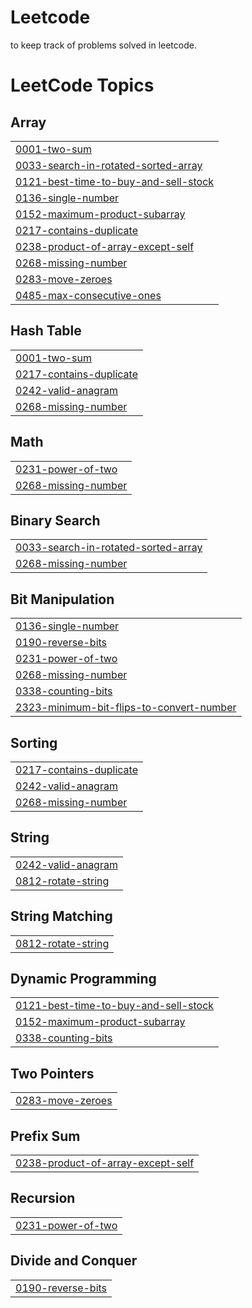 # Leetcode
to keep track of problems solved in leetcode.

<!---LeetCode Topics Start-->
# LeetCode Topics
## Array
|  |
| ------- |
| [0001-two-sum](https://github.com/gowtham30799/Leetcode/tree/master/0001-two-sum) |
| [0033-search-in-rotated-sorted-array](https://github.com/gowtham30799/Leetcode/tree/master/0033-search-in-rotated-sorted-array) |
| [0121-best-time-to-buy-and-sell-stock](https://github.com/gowtham30799/Leetcode/tree/master/0121-best-time-to-buy-and-sell-stock) |
| [0136-single-number](https://github.com/gowtham30799/Leetcode/tree/master/0136-single-number) |
| [0152-maximum-product-subarray](https://github.com/gowtham30799/Leetcode/tree/master/0152-maximum-product-subarray) |
| [0217-contains-duplicate](https://github.com/gowtham30799/Leetcode/tree/master/0217-contains-duplicate) |
| [0238-product-of-array-except-self](https://github.com/gowtham30799/Leetcode/tree/master/0238-product-of-array-except-self) |
| [0268-missing-number](https://github.com/gowtham30799/Leetcode/tree/master/0268-missing-number) |
| [0283-move-zeroes](https://github.com/gowtham30799/Leetcode/tree/master/0283-move-zeroes) |
| [0485-max-consecutive-ones](https://github.com/gowtham30799/Leetcode/tree/master/0485-max-consecutive-ones) |
## Hash Table
|  |
| ------- |
| [0001-two-sum](https://github.com/gowtham30799/Leetcode/tree/master/0001-two-sum) |
| [0217-contains-duplicate](https://github.com/gowtham30799/Leetcode/tree/master/0217-contains-duplicate) |
| [0242-valid-anagram](https://github.com/gowtham30799/Leetcode/tree/master/0242-valid-anagram) |
| [0268-missing-number](https://github.com/gowtham30799/Leetcode/tree/master/0268-missing-number) |
## Math
|  |
| ------- |
| [0231-power-of-two](https://github.com/gowtham30799/Leetcode/tree/master/0231-power-of-two) |
| [0268-missing-number](https://github.com/gowtham30799/Leetcode/tree/master/0268-missing-number) |
## Binary Search
|  |
| ------- |
| [0033-search-in-rotated-sorted-array](https://github.com/gowtham30799/Leetcode/tree/master/0033-search-in-rotated-sorted-array) |
| [0268-missing-number](https://github.com/gowtham30799/Leetcode/tree/master/0268-missing-number) |
## Bit Manipulation
|  |
| ------- |
| [0136-single-number](https://github.com/gowtham30799/Leetcode/tree/master/0136-single-number) |
| [0190-reverse-bits](https://github.com/gowtham30799/Leetcode/tree/master/0190-reverse-bits) |
| [0231-power-of-two](https://github.com/gowtham30799/Leetcode/tree/master/0231-power-of-two) |
| [0268-missing-number](https://github.com/gowtham30799/Leetcode/tree/master/0268-missing-number) |
| [0338-counting-bits](https://github.com/gowtham30799/Leetcode/tree/master/0338-counting-bits) |
| [2323-minimum-bit-flips-to-convert-number](https://github.com/gowtham30799/Leetcode/tree/master/2323-minimum-bit-flips-to-convert-number) |
## Sorting
|  |
| ------- |
| [0217-contains-duplicate](https://github.com/gowtham30799/Leetcode/tree/master/0217-contains-duplicate) |
| [0242-valid-anagram](https://github.com/gowtham30799/Leetcode/tree/master/0242-valid-anagram) |
| [0268-missing-number](https://github.com/gowtham30799/Leetcode/tree/master/0268-missing-number) |
## String
|  |
| ------- |
| [0242-valid-anagram](https://github.com/gowtham30799/Leetcode/tree/master/0242-valid-anagram) |
| [0812-rotate-string](https://github.com/gowtham30799/Leetcode/tree/master/0812-rotate-string) |
## String Matching
|  |
| ------- |
| [0812-rotate-string](https://github.com/gowtham30799/Leetcode/tree/master/0812-rotate-string) |
## Dynamic Programming
|  |
| ------- |
| [0121-best-time-to-buy-and-sell-stock](https://github.com/gowtham30799/Leetcode/tree/master/0121-best-time-to-buy-and-sell-stock) |
| [0152-maximum-product-subarray](https://github.com/gowtham30799/Leetcode/tree/master/0152-maximum-product-subarray) |
| [0338-counting-bits](https://github.com/gowtham30799/Leetcode/tree/master/0338-counting-bits) |
## Two Pointers
|  |
| ------- |
| [0283-move-zeroes](https://github.com/gowtham30799/Leetcode/tree/master/0283-move-zeroes) |
## Prefix Sum
|  |
| ------- |
| [0238-product-of-array-except-self](https://github.com/gowtham30799/Leetcode/tree/master/0238-product-of-array-except-self) |
## Recursion
|  |
| ------- |
| [0231-power-of-two](https://github.com/gowtham30799/Leetcode/tree/master/0231-power-of-two) |
## Divide and Conquer
|  |
| ------- |
| [0190-reverse-bits](https://github.com/gowtham30799/Leetcode/tree/master/0190-reverse-bits) |
<!---LeetCode Topics End-->